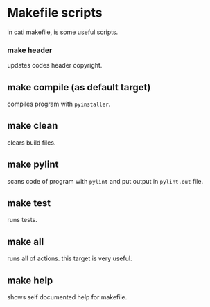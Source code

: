 # Makefile scripts

in cati makefile, is some useful scripts.

### make header
updates codes header copyright.

## make compile (as default target)
compiles program with `pyinstaller`.

## make clean
clears build files.

## make pylint
scans code of program with `pylint` and put output in `pylint.out` file.

## make test
runs tests.

## make all
runs all of actions. this target is very useful.

## make help
shows self documented help for makefile.
